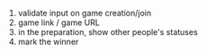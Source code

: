 1. validate input on game creation/join
2. game link / game URL
3. in the preparation, show other people's statuses
4. mark the winner

